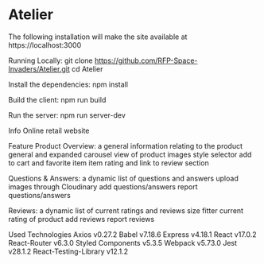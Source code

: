 # Atelier
The following installation will make the site available at https://localhost:3000

Running Locally:
git clone https://github.com/RFP-Space-Invaders/Atelier.git
cd Atelier

Install the dependencies:
npm install

Build the client:
npm run build

Run the server:
npm run server-dev

Info
Online retail website

Feature
Product Overview: a general information relating to the product
general and expanded carousel view of product images
style selector
add to cart and favorite item
item rating and link to review section

Questions & Answers: a dynamic list of questions and answers
upload images through Cloudinary
add questions/answers
report questions/answers


Reviews: a dynamic list of current ratings and reviews
size fitter
current rating of product
add reviews
report reviews

Used Technologies
Axios v0.27.2
Babel v7.18.6
Express v4.18.1
React v17.0.2
React-Router v6.3.0
Styled Components v5.3.5
Webpack v5.73.0
Jest v28.1.2
React-Testing-Library v12.1.2
